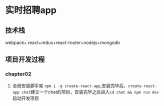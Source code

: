 # 实时招聘app
## 技术栈
webpack+ react+redux+react-router+nodejs+mongodb
## 项目开发过程
### chapter02
1. 全局安装脚手架 `npm i -g create-react-app`,安装完毕后，`create-react-app chat`建立一个chat的项目，安装完毕之后进入`cd chat && npm run dev`启动开发项目
